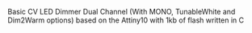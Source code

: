 Basic CV LED Dimmer Dual Channel (With MONO, TunableWhite and Dim2Warm options) based on the Attiny10 with 1kb of flash written in C
